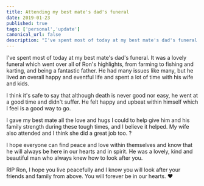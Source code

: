 ```yaml
---
title: Attending my best mate's dad's funeral
date: 2019-01-23
published: true
tags: ['personal','update']
canonical_url: false
description: "I've spent most of today at my best mate's dad's funeral. It was a lovely funeral which went over all of Ron's highlights, from farming to fishing and karting, and being a fantastic father. He had many issues like many, but he lived an overall happy and eventful life and spent a lot of time with his wife and kids."
---
```


I've spent most of today at my best mate's dad's funeral. It was a lovely funeral which went over all of Ron's highlights, from farming to fishing and karting, and being a fantastic father. He had many issues like many, but he lived an overall happy and eventful life and spent a lot of time with his wife and kids.

I think it's safe to say that although death is never good nor easy, he went at a good time and didn't suffer. He felt happy and upbeat within himself which I feel is a good way to go.

I gave my best mate all the love and hugs I could to help give him and his family strength during these tough times, and I believe it helped. My wife also attended and I think she did a great job too. ?

I hope everyone can find peace and love within themselves and know that he will always be here in our hearts and in spirit. He was a lovely, kind and beautiful man who always knew how to look after you.

RIP Ron, I hope you live peacefully and I know you will look after your friends and family from above. You will forever be in our hearts. ♥️
